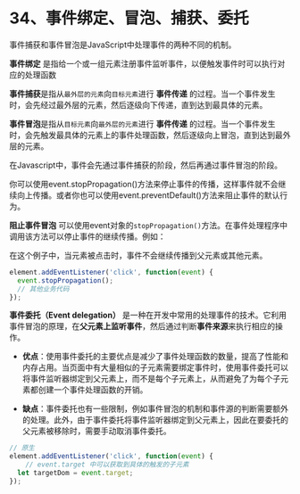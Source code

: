 # 34、事件绑定、冒泡、捕获、委托

事件捕获和事件冒泡是JavaScript中处理事件的两种不同的机制。

**事件绑定** 是指给一个或一组元素注册事件监听事件，以便触发事件时可以执行对应的处理函数

**事件捕获**是指从`最外层的元素`向`目标元素`进行 **事件传递** 的过程。当一个事件发生时，会先经过最外层的元素，然后逐级向下传递，直到达到最具体的元素。

**事件冒泡**是指从`目标元素`向`最外层的元素`进行 **事件传递** 的过程。当一个事件发生时，会先触发最具体的元素上的事件处理函数，然后逐级向上冒泡，直到达到最外层的元素。

在Javascript中，事件会先通过事件捕获的阶段，然后再通过事件冒泡的阶段。

你可以使用event.stopPropagation()方法来停止事件的传播，这样事件就不会继续向上传播。或者你也可以使用event.preventDefault()方法来阻止事件的默认行为。



**阻止事件冒泡** 可以使用event对象的`stopPropagation()`方法。在事件处理程序中调用该方法可以停止事件的继续传播。例如：

在这个例子中，当元素被点击时，事件不会继续传播到父元素或其他元素。

```javascript
element.addEventListener('click', function(event) {
  event.stopPropagation();
  // 其他业务代码
});
```

**事件委托（Event delegation）** 是一种在开发中常用的处理事件的技术。它利用事件冒泡的原理，在**父元素上监听事件**，然后通过判断**事件来源**来执行相应的操作。

- **优点**：使用事件委托的主要优点是减少了事件处理函数的数量，提高了性能和内存占用。当页面中有大量相似的子元素需要绑定事件时，使用事件委托可以将事件监听器绑定到父元素上，而不是每个子元素上，从而避免了为每个子元素都创建一个事件处理函数的开销。

- **缺点**：事件委托也有一些限制，例如事件冒泡的机制和事件源的判断需要额外的处理。此外，由于事件委托将事件监听器绑定到父元素上，因此在要委托的父元素被移除时，需要手动取消事件委托。

``` js 
// 原生
element.addEventListener('click', function(event) {
	// event.target 中可以获取到具体的触发的子元素
  let targetDom = event.target;
});
```

